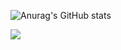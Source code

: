 <!--START_SECTION:waka--><!--END_SECTION:waka-->

![Anurag's GitHub stats](https://github-readme-stats.vercel.app/api?username=marcogarganigo&theme=midnight-purple&show_icons=true)

![](https://komarev.com/ghpvc/?username=marcogarganigo)
